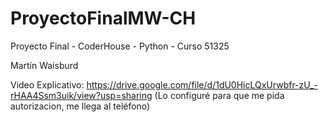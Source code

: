 # ProyectoFinalMW-CH

Proyecto Final - CoderHouse - Python - Curso 51325

Martín Waisburd
 
Video Explicativo: https://drive.google.com/file/d/1dU0HicLQxUrwbfr-zU_-rHAA4Ssm3uik/view?usp=sharing 
(Lo configuré para que me pida autorizacion, me llega al teléfono)



